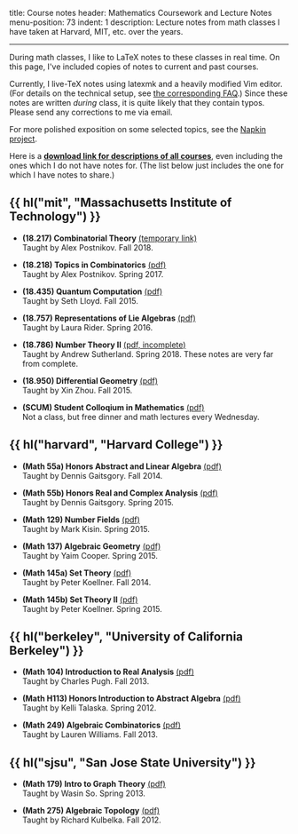 title: Course notes
header: Mathematics Coursework and Lecture Notes
menu-position: 73
indent: 1
description: Lecture notes from math classes I have taken at Harvard, MIT, etc. over the years.

---

During math classes, I like to LaTeX notes to these classes in real time.
On this page, I've included copies of notes to current and past courses.

Currently, I live-TeX notes using latexmk and a heavily modified Vim editor.
(For details on the technical setup, see [the corresponding FAQ](faq-school.html).)
Since these notes are written *during* class, it is quite likely that they contain typos.
Please send any corrections to me via email.

For more polished exposition on some selected topics, see the [Napkin project](napkin.html).

Here is a **[download link for descriptions of all courses][transcript]**,
even including the ones which I do not have notes for.
(The list below just includes the one for which I have notes to share.)

<!-- Some of the links are temporary Dropbox links.
If you want to link these notes, you should always link to this page.
The Dropbox links will expire at the end of each semester. -->

## {{ hl("mit", "Massachusetts Institute of Technology") }}

* <b>(18.217) Combinatorial Theory</b>
  [(temporary link)](https://www.dropbox.com/s/a2ljqsz2i2amvl0/MIT-18-217.pdf?dl=0)<br>
  Taught by Alex Postnikov. Fall 2018.

* <b>(18.218) Topics in Combinatorics</b> [(pdf)](notes/MIT-18-218.pdf)<br> 
  Taught by Alex Postnikov. Spring 2017.

* <b>(18.435) Quantum Computation</b> [(pdf)](notes/MIT-18-435.pdf)<br>
  Taught by Seth Lloyd. Fall 2015.

* <b>(18.757) Representations of Lie Algebras</b> [(pdf)](notes/MIT-18-757.pdf)<br>
  Taught by Laura Rider. Spring 2016.

+ <b>(18.786) Number Theory II</b> [(pdf, incomplete)](notes/MIT-18-786.pdf)<br>
  Taught by Andrew Sutherland. Spring 2018. These notes are very far from complete.

* <b>(18.950) Differential Geometry</b> [(pdf)](notes/MIT-18-950.pdf)<br>
  Taught by Xin Zhou. Fall 2015.

* <b>(SCUM) Student Colloqium in Mathematics</b> [(pdf)](notes/SCUM.pdf)<br>
  Not a class, but free dinner and math lectures every Wednesday.

## {{ hl("harvard", "Harvard College") }}
* <b>(Math 55a) Honors Abstract and Linear Algebra</b> [(pdf)](notes/Harvard-55a.pdf)<br>
  Taught by Dennis Gaitsgory. Fall 2014.

* <b>(Math 55b) Honors Real and Complex Analysis</b> [(pdf)](notes/Harvard-55b.pdf)<br>
  Taught by Dennis Gaitsgory. Spring 2015.

* <b>(Math 129) Number Fields</b> [(pdf)](notes/Harvard-129.pdf)<br>
  Taught by Mark Kisin. Spring 2015.

* <b>(Math 137) Algebraic Geometry</b> [(pdf)](notes/Harvard-137.pdf)<br>
  Taught by Yaim Cooper. Spring 2015.

* <b>(Math 145a) Set Theory</b> [(pdf)](notes/Harvard-145a.pdf)<br>
  Taught by Peter Koellner. Fall 2014.

* <b>(Math 145b) Set Theory II</b> [(pdf)](notes/Harvard-145b.pdf)<br>
  Taught by Peter Koellner. Spring 2015.

## {{ hl("berkeley", "University of California Berkeley") }}
* <b>(Math 104) Introduction to Real Analysis</b> [(pdf)](notes/UCB104.pdf)<br>
  Taught by Charles Pugh. Fall 2013.

* <b>(Math H113) Honors Introduction to Abstract Algebra</b> [(pdf)](notes/UCBH113.pdf)<br>
  Taught by Kelli Talaska. Spring 2012.

* <b>(Math 249) Algebraic Combinatorics</b> [(pdf)](notes/UCB249.pdf)<br>
  Taught by Lauren Williams. Fall 2013.

## {{ hl("sjsu", "San Jose State University") }}
* <b>(Math 179) Intro to Graph Theory</b> [(pdf)](notes/SJSU179.pdf)<br>
  Taught by Wasin So. Spring 2013.

* <b>(Math 275) Algebraic Topology</b> [(pdf)](notes/SJSU275.pdf)<br>
  Taught by Richard Kulbelka. Fall 2012.


[transcript]: upload/math-coursework.pdf
